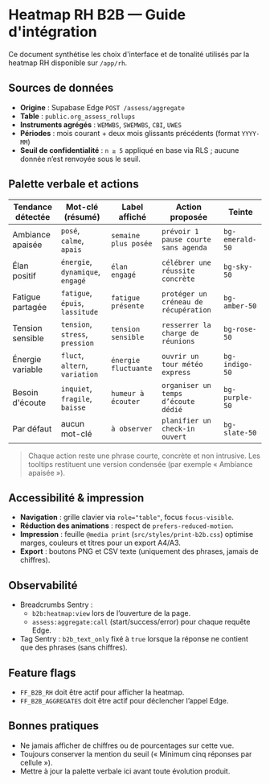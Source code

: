 # Heatmap RH B2B — Guide d'intégration

Ce document synthétise les choix d'interface et de tonalité utilisés par la heatmap RH disponible sur `/app/rh`.

## Sources de données

- **Origine** : Supabase Edge `POST /assess/aggregate`
- **Table** : `public.org_assess_rollups`
- **Instruments agrégés** : `WEMWBS`, `SWEMWBS`, `CBI`, `UWES`
- **Périodes** : mois courant + deux mois glissants précédents (format `YYYY-MM`)
- **Seuil de confidentialité** : `n ≥ 5` appliqué en base via RLS ; aucune donnée n’est renvoyée sous le seuil.

## Palette verbale et actions

| Tendance détectée | Mot-clé (résumé) | Label affiché | Action proposée | Teinte |
| --- | --- | --- | --- | --- |
| Ambiance apaisée | `posé`, `calme`, `apais` | `semaine plus posée` | `prévoir 1 pause courte sans agenda` | `bg-emerald-50` |
| Élan positif | `énergie`, `dynamique`, `engagé` | `élan engagé` | `célébrer une réussite concrète` | `bg-sky-50` |
| Fatigue partagée | `fatigue`, `épuis`, `lassitude` | `fatigue présente` | `protéger un créneau de récupération` | `bg-amber-50` |
| Tension sensible | `tension`, `stress`, `pression` | `tension sensible` | `resserrer la charge de réunions` | `bg-rose-50` |
| Énergie variable | `fluct`, `altern`, `variation` | `énergie fluctuante` | `ouvrir un tour météo express` | `bg-indigo-50` |
| Besoin d'écoute | `inquiet`, `fragile`, `baisse` | `humeur à écouter` | `organiser un temps d’écoute dédié` | `bg-purple-50` |
| Par défaut | aucun mot-clé | `à observer` | `planifier un check-in ouvert` | `bg-slate-50` |

> Chaque action reste une phrase courte, concrète et non intrusive. Les tooltips restituent une version condensée (par exemple « Ambiance apaisée »).

## Accessibilité & impression

- **Navigation** : grille clavier via `role="table"`, focus `focus-visible`.
- **Réduction des animations** : respect de `prefers-reduced-motion`.
- **Impression** : feuille `@media print` (`src/styles/print-b2b.css`) optimise marges, couleurs et titres pour un export A4/A3.
- **Export** : boutons PNG et CSV texte (uniquement des phrases, jamais de chiffres).

## Observabilité

- Breadcrumbs Sentry :
  - `b2b:heatmap:view` lors de l’ouverture de la page.
  - `assess:aggregate:call` (start/success/error) pour chaque requête Edge.
- Tag Sentry : `b2b_text_only` fixé à `true` lorsque la réponse ne contient que des phrases (sans chiffres).

## Feature flags

- `FF_B2B_RH` doit être actif pour afficher la heatmap.
- `FF_B2B_AGGREGATES` doit être actif pour déclencher l’appel Edge.

## Bonnes pratiques

- Ne jamais afficher de chiffres ou de pourcentages sur cette vue.
- Toujours conserver la mention du seuil (« Minimum cinq réponses par cellule »).
- Mettre à jour la palette verbale ici avant toute évolution produit.
